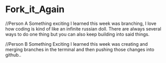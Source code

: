 # Fork_it_Again

//Person A 
Something exciting I learned this week was branching, I love how coding is kind of like an infinite russian doll. There are always several ways to do one thing but you can also keep building into said things. 

//Person B
Something Exciting I learned this week was creating and merging branches in the terminal and then pushing those changes into github..